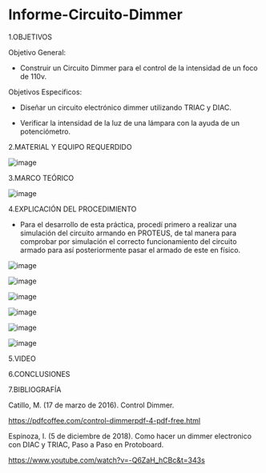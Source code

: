 # Informe-Circuito-Dimmer

1.OBJETIVOS

Objetivo General:

* Construir un Circuito Dimmer para el control de la intensidad de un foco de 110v. 

Objetivos Especificos:

* Diseñar un circuito electrónico dimmer utilizando TRIAC y DIAC.

* Verificar la intensidad de la luz de una lámpara con la ayuda de un potenciómetro. 

2.MATERIAL Y EQUIPO REQUERDIDO

![image](https://user-images.githubusercontent.com/93733175/150828147-feb3338c-3477-49f0-872e-4ba223f1218d.png)

3.MARCO TEÓRICO

![image](https://user-images.githubusercontent.com/93733175/150729828-678388e3-3773-4f21-92e9-5786cb82016a.png)

4.EXPLICACIÓN DEL PROCEDIMIENTO

* Para el desarrollo de esta práctica, procedí primero a realizar una simulación del circuito armando en PROTEUS, de tal manera para comprobar por simulación el correcto funcionamiento del circuito armado para así posteriormente pasar el armado de este en físico.

![image](https://user-images.githubusercontent.com/93733175/150804115-44be77b7-154a-4933-be47-44be4099235a.png)

![image](https://user-images.githubusercontent.com/93733175/150804406-67702100-4b07-4a19-bb07-6debbfcf38de.png)

![image](https://user-images.githubusercontent.com/93733175/150906295-19b2469a-a038-4f1a-aa92-8e30ce85d490.png)

![image](https://user-images.githubusercontent.com/93733175/150906318-5f45a93f-7782-442c-b487-c91ebae309dc.png)

![image](https://user-images.githubusercontent.com/93733175/150906332-741c73aa-e005-4c18-b2c8-9a54c2490bf6.png)

![image](https://user-images.githubusercontent.com/93733175/150906341-9d9a7d21-53c9-4d50-9738-8f89af7a8025.png)


5.VIDEO

6.CONCLUSIONES

7.BIBLIOGRAFÍA

Catillo, M. (17 de marzo de 2016). Control Dimmer.

https://pdfcoffee.com/control-dimmerpdf-4-pdf-free.html

Espinoza, I. (5 de diciembre de 2018). Como hacer un dimmer electronico con DIAC y TRIAC, Paso a Paso en Protoboard.

https://www.youtube.com/watch?v=-Q6ZaH_hCBc&t=343s



